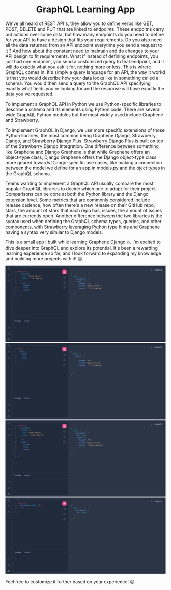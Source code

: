 <h1 align="center">GraphQL Learning App</h1>
We've all heard of REST API's, they allow you to define verbs like GET, POST, DELETE and PUT that are linked to endpoints. These endpoitns carry out actions over some data, but how many endpoints do you need to define for your API to have a design that fits your requirements. Do you also need all the data returned from an API endpoint everytime you send a request to it ? And how about the constant need to maintain and do changes to your API design to fit requirements.
What if instead of defining endpoints, you just had one endpoint, you send a customized query to that endpoint, and it will do exactly what you ask it for, nothing more or less. This is where GraphQL comes in. It's simply a query language for an API, the way it workd is that you would describe how your data looks like in something called a schema. You would then send a query to the GraphQL API specifying exactly what fields you're looking for and the response will have exactly the data you've requested.

To implement a GraphQL API in Python we use Python-specific libraries to describe a schema and its elements using Python code.
There are several wide GraphQL Python modules but the most widely used include Graphene and Strawberry.

To implement GraphQL in Django, we use more specific extensions of those Python libraries, the most common being Graphene Django, Strawberry Django, and Strawberry Django Plus. Strawberry Django Plus is built on top of the Strawberry Django integration. One difference between something like Graphene and Django Graphene is that while Graphene offers an object-type class, Django Graphene offers the Django object-type class more geared towards Django-specific use cases, like making a connection between the model we define for an app in models.py and the oject types in the GraphQL schema.

Teams wanting to implement a GraphQL API usually compare the most popular GraphQL libraries to decide which one to adopt for their project. Comparisons can be done at both the Python library and the Django extension level. Some metrics that are commonly considered include release cadence, how often there's a new release on their GitHub repo, stars, the amount of stars that each repo has, issues, the amount of issues that are currently open. 
Another difference between the two libraries is the syntax used when defining the GraphQL schema types, queries, and other components, with Strawberry leveraging Python type hints and Graphene having a syntax very similar to Django models.


This is a small app I built while learning Graphene Django 🔥. I'm excited to dive deeper into GraphQL and explore its potential. It's been a rewarding learning experience so far, and I look forward to expanding my knowledge and building more projects with it! 😊

<img src="./imgs/create.png"/>
<img src="./imgs/query.png"/>
<img src="./imgs/update.png"/>
<img src="./imgs/delete.png"/>

Feel free to customize it further based on your experience! 😊
